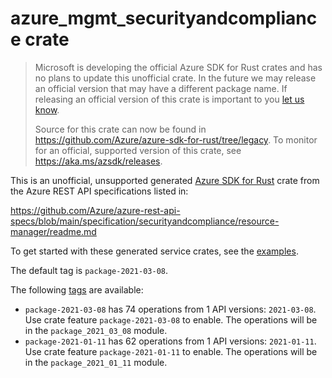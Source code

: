 # azure_mgmt_securityandcompliance crate

> Microsoft is developing the official Azure SDK for Rust crates and has no plans to update this unofficial crate.
> In the future we may release an official version that may have a different package name.
> If releasing an official version of this crate is important to you [let us know](https://github.com/Azure/azure-sdk-for-rust/issues/new/choose).
>
> Source for this crate can now be found in <https://github.com/Azure/azure-sdk-for-rust/tree/legacy>.
> To monitor for an official, supported version of this crate, see <https://aka.ms/azsdk/releases>.

This is an unofficial, unsupported generated [Azure SDK for Rust](https://github.com/Azure/azure-sdk-for-rust/tree/legacy) crate from the Azure REST API specifications listed in:

https://github.com/Azure/azure-rest-api-specs/blob/main/specification/securityandcompliance/resource-manager/readme.md

To get started with these generated service crates, see the [examples](https://github.com/Azure/azure-sdk-for-rust/blob/legacy/services/README.md#examples).

The default tag is `package-2021-03-08`.

The following [tags](https://github.com/Azure/azure-sdk-for-rust/blob/legacy/services/tags.md) are available:

- `package-2021-03-08` has 74 operations from 1 API versions: `2021-03-08`. Use crate feature `package-2021-03-08` to enable. The operations will be in the `package_2021_03_08` module.
- `package-2021-01-11` has 62 operations from 1 API versions: `2021-01-11`. Use crate feature `package-2021-01-11` to enable. The operations will be in the `package_2021_01_11` module.